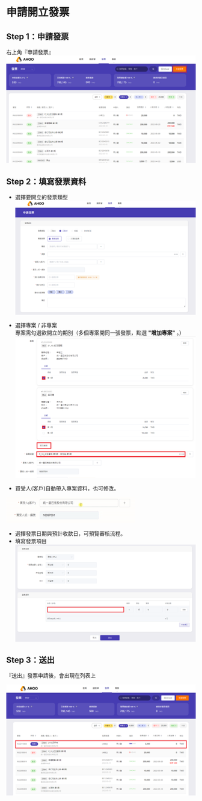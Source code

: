 # 申請開立發票

## Step 1：申請發票

右上角『申請發票』  
![申請發票](./invoice_new.png)

## Step 2：填寫發票資料

- 選擇要開立的發票類型  
  ![申請發票](./project-1.png)
- 選擇專案 / 非專案  
  專案需勾選欲開立的期別（多個專案開同一張發票，點選 **"增加專案"** 。）  
   ![多個專案](./project-2.png)

- 買受人(客戶)自動帶入專案資料，也可修改。

![選擇客戶](./customer.gif)

- 選擇發票日期與預計收款日，可預覽審核流程。
- 填寫發票項目
  ![送出](./project-3.png)

## Step 3：送出

『送出』發票申請後，會出現在列表上

![待開立](./end.png)
